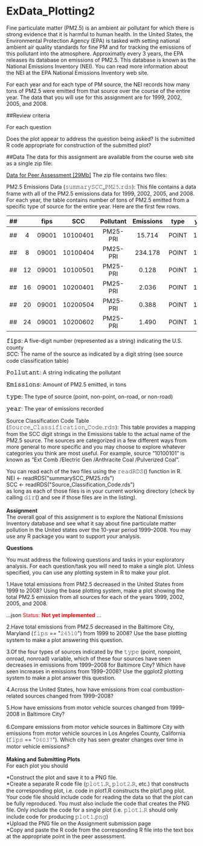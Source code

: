 # ExData_Plotting2

Fine particulate matter (PM2.5) is an ambient air pollutant for which there is strong evidence that it is harmful to human health. In the United States, the Environmental Protection Agency (EPA) is tasked with setting national ambient air quality standards for fine PM and for tracking the emissions of this pollutant into the atmosphere. Approximatly every 3 years, the EPA releases its database on emissions of PM2.5. This database is known as the National Emissions Inventory (NEI). You can read more information about the NEI at the EPA National Emissions Inventory web site.

For each year and for each type of PM source, the NEI records how many tons of PM2.5 were emitted from that source over the course of the entire year. The data that you will use for this assignment are for 1999, 2002, 2005, and 2008.

##Review criteria

For each question

Does the plot appear to address the question being asked?
Is the submitted R code appropriate for construction of the submitted plot?

##Data
The data for this assignment are available from the course web site as a single zip file:<br />

[Data for Peer Assessment [29Mb]](https://d396qusza40orc.cloudfront.net/exdata%2Fdata%2FNEI_data.zip)
The zip file contains two files:

PM2.5 Emissions Data (𝚜𝚞𝚖𝚖𝚊𝚛𝚢𝚂𝙲𝙲_𝙿𝙼𝟸𝟻.𝚛𝚍𝚜): This file contains a data frame with all of the PM2.5 emissions data for 1999, 2002, 2005, and 2008. For each year, the table contains number of tons of PM2.5 emitted from a specific type of source for the entire year. Here are the first few rows.


|## |   | fips |     SCC |Pollutant |Emissions |  type| year|
|---|:-:|:----:|:-------:|:--------:|:--------:|:----:|:---:|
|## |4  |09001 |10100401 | PM25-PRI |   15.714 |POINT |1999 |
|## |8  |09001 |10100404 | PM25-PRI |  234.178 |POINT |1999 |
|## |12 |09001 |10100501 | PM25-PRI |    0.128 |POINT |1999 |
|## |16 |09001 |10200401 | PM25-PRI |    2.036 |POINT |1999 |
|## |20 |09001 |10200504 | PM25-PRI |    0.388 |POINT |1999 |
|## |24 |09001 |10200602 | PM25-PRI |    1.490 |POINT |1999 |

**𝚏𝚒𝚙𝚜**: A five-digit number (represented as a string) indicating the U.S. county<br />**𝚂𝙲𝙲**: The name of the source as indicated by a digit string (see source code classification table)

**𝙿𝚘𝚕𝚕𝚞𝚝𝚊𝚗𝚝**: A string indicating the pollutant

**𝙴𝚖𝚒𝚜𝚜𝚒𝚘𝚗𝚜**: Amount of PM2.5 emitted, in tons

**𝚝𝚢𝚙𝚎**: The type of source (point, non-point, on-road, or non-road)

**𝚢𝚎𝚊𝚛**: The year of emissions recorded


Source Classification Code Table (𝚂𝚘𝚞𝚛𝚌𝚎_𝙲𝚕𝚊𝚜𝚜𝚒𝚏𝚒𝚌𝚊𝚝𝚒𝚘𝚗_𝙲𝚘𝚍𝚎.𝚛𝚍𝚜): This table provides a mapping from the SCC digit strings in the Emissions table to the actual name of the PM2.5 source. The sources are categorized in a few different ways from more general to more specific and you may choose to explore whatever categories you think are most useful. For example, source “10100101” is known as “Ext Comb /Electric Gen /Anthracite Coal /Pulverized Coal”.

You can read each of the two files using the 𝚛𝚎𝚊𝚍𝚁𝙳𝚂() function in R. <br />
NEI <- readRDS("summarySCC_PM25.rds") <br />
SCC <- readRDS("Source_Classification_Code.rds") <br />
as long as each of those files is in your current working directory (check by calling 𝚍𝚒𝚛() and see if those files are in the listing). <br /> <br />
**Assignment**  <br /> 
The overall goal of this assignment is to explore the National Emissions Inventory database and see what it say about fine particulate matter pollution in the United states over the 10-year period 1999–2008. You may use any R package you want to support your analysis.

**Questions**

You must address the following questions and tasks in your exploratory analysis. For each question/task you will need to make a single plot. Unless specified, you can use any plotting system in R to make your plot.

1.Have total emissions from PM2.5 decreased in the United States from 1999 to 2008? Using the base plotting system, make a plot showing the total PM2.5 emission from all sources for each of the years 1999, 2002, 2005, and 2008. <br />

...json
<font color="red">Status: **Not yet implemented**</font>
...

2.Have total emissions from PM2.5 decreased in the Baltimore City, Maryland (𝚏𝚒𝚙𝚜 == "𝟸𝟺𝟻𝟷𝟶") from 1999 to 2008? Use the base plotting system to make a plot answering this question. <br />

3.Of the four types of sources indicated by the 𝚝𝚢𝚙𝚎 (point, nonpoint, onroad, nonroad) variable, which of these four sources have seen decreases in emissions from 1999–2008 for Baltimore City? Which have seen increases in emissions from 1999–2008? Use the ggplot2 plotting system to make a plot answer this question. <br />

4.Across the United States, how have emissions from coal combustion-related sources changed from 1999–2008? <br />

5.How have emissions from motor vehicle sources changed from 1999–2008 in Baltimore City? <br /> <br />
6.Compare emissions from motor vehicle sources in Baltimore City with emissions from motor vehicle sources in Los Angeles County, California (𝚏𝚒𝚙𝚜 == "𝟶𝟼𝟶𝟹𝟽"). Which city has seen greater changes over time in motor vehicle emissions? <br /> <br />
**Making and Submitting Plots** <br />
For each plot you should

*Construct the plot and save it to a PNG file. <br />
*Create a separate R code file (𝚙𝚕𝚘𝚝𝟷.𝚁, 𝚙𝚕𝚘𝚝𝟸.𝚁, etc.) that constructs the corresponding plot, i.e. code in plot1.R constructs the plot1.png plot. Your code file should include code for reading the data so that the plot can be fully reproduced. You must also include the code that creates the PNG file. Only include the code for a single plot (i.e. 𝚙𝚕𝚘𝚝𝟷.𝚁 should only include code for producing 𝚙𝚕𝚘𝚝𝟷.𝚙𝚗𝚐) <br />
*Upload the PNG file on the Assignment submission page <br />
*Copy and paste the R code from the corresponding R file into the text box at the appropriate point in the peer assessment.
